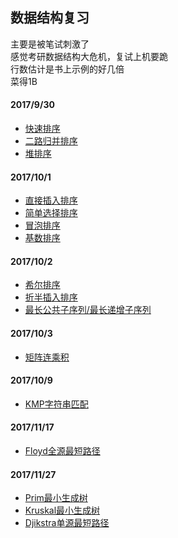 ## 数据结构复习

主要是被笔试刺激了  
感觉考研数据结构大危机，复试上机要跪  
行数估计是书上示例的好几倍  
菜得1B  

#### 2017/9/30
- [快速排序](./quicksort.py)
- [二路归并排序](./mergesort.py)
- [堆排序](./heapsort.py)

#### 2017/10/1
- [直接插入排序](.insertsort.py)
- [简单选择排序](./selectsort.py)
- [冒泡排序](./bubblesort.py)
- [基数排序](./radixsort.py)

#### 2017/10/2
- [希尔排序](./shellsort.py)
- [折半插入排序](./halvesort.py)
- [最长公共子序列/最长递增子序列](./lislength.py)

#### 2017/10/3
- [矩阵连乘积](./matrixchain.py)

#### 2017/10/9
- [KMP字符串匹配](./kmp.py)

#### 2017/11/17
- [Floyd全源最短路径](./floyd.py)

#### 2017/11/27
- [Prim最小生成树](./prim.py)
- [Kruskal最小生成树](./kruskal.py)
- [Djikstra单源最短路径](./djikstra.py)